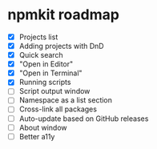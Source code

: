 # npmkit roadmap

* [x] Projects list
* [x] Adding projects with DnD
* [x] Quick search
* [x] "Open in Editor"
* [x] "Open in Terminal"
* [x] Running scripts
* [ ] Script output window
* [ ] Namespace as a list section
* [ ] Cross-link all packages
* [ ] Auto-update based on GitHub releases
* [ ] About window
* [ ] Better a11y
